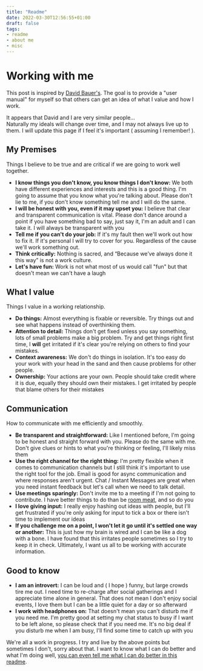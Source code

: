 ```yaml
---
title: "Readme"
date: 2022-03-30T12:56:55+01:00
draft: false
tags:
- readme
- about me
- misc
---
```


# Working with me

This post is inspired by [David Bauer's](https://www.davidbauer.ch/readme/). The goal is to provide a "user manual" for myself so that others can get an idea of what I value and how I work.

It appears that David and I are very similar people...
<br/>
Naturally my ideals will change over time, and I may not always live up to them. I will update this page if I feel it's important ( assuming I remember! ).

## My Premises

Things I believe to be true and are critical if we are going to work well together.

- **I know things you don't know, you know things I don't know:** We both have different experiences and interests and this is a good thing. I'm going to assume that you know what you're talking about. Please don't lie to me, if you don't know something tell me and I will do the same.
- **I will be honest with you, even if it may upset you:** I believe that clear and transparent communication is vital. Please don't dance around a point if you have something bad to say, just say it, I'm an adult and I can take it. I will always be transparent with you
- **Tell me if you can't do your job:** If it's my fault then we'll work out how to fix it. If it's personal I will try to cover for you. Regardless of the cause we'll work something out.
- **Think critically:** Nothing is sacred, and “Because we’ve always done it this way” is not a work culture.
- **Let's have fun:** Work is not what most of us would call "fun" but that doesn't mean we can't have a laugh

## What I value

Things I value in a working relationship.

- **Do things:** Almost everything is fixable or reversible. Try things out and see what happens instead of overthinking them.
- **Attention to detail:** Things don't get fixed unless you say something, lots of small problems make a big problem. Try and get things right first time, I **will** get irritated if it's clear you're relying on others to find your mistakes.
- **Context awareness:** We don't do things in isolation. It's too easy do your work with your head in the sand and then cause problems for other people.
- **Ownership:** Your actions are your own. People should take credit where it is due, equally they should own their mistakes. I get irritated by people that blame others for their mistakes

## Communication

How to communicate with me efficiently and smoothly.

- **Be transparent and straightforward:** Like I mentioned before, I'm going to be honest and straight forward with you. Please do the same with me. Don't give clues or hints to what you're thinking or feeling, I'll likely miss them
- **Use the right channel for the right thing:** I'm pretty flexible when it comes to communication channels but I still think it's important to use the right tool for the job. Email is good for async communication and where responses aren't urgent. Chat / Instant Messages are great when you need instant feedback but let's call when we need to talk detail.
- **Use meetings sparingly:** Don't invite me to a meeting if I'm not going to contribute. I have better things to do than be [room meat](https://gfycat.com/carelessraggedbarasinga), and so do you
- **I love giving input:** I really enjoy hashing out ideas with people, but I'll get frustrated if you're only asking for input to tick a box or there isn't time to implement our ideas
- **If you challenge me on a point, I won't let it go until it's settled one way or another:** This is just how my brain is wired and I can be like a dog with a bone. I have found that this irritates people sometimes so I try to keep it in check. Ultimately, I want us all to be working with accurate information.

## Good to know

- **I am an introvert:** I can be loud and ( I hope ) funny, but large crowds tire me out. I need time to re-charge after social gatherings and I appreciate time alone in general. That does not mean I don't enjoy social events, I love them but I can be a little quiet for a day or so afterward
- **I work with headphones on:** That doesn't mean you can't disturb me if you need me. I'm pretty good at setting my chat status to busy if I want to be left alone, so please check that if you need me. It's no big deal if you disturb me when I am busy, I'll find some time to catch up with you

We're all a work in progress. I try and live by the above points but sometimes I don't, sorry about that. I want to know what I can do better and what I'm doing well, [you can even tell me what I can do better in this readme](https://gitlab.com/Kathyikka/pages/blob/main/content/posts/readme.md).
